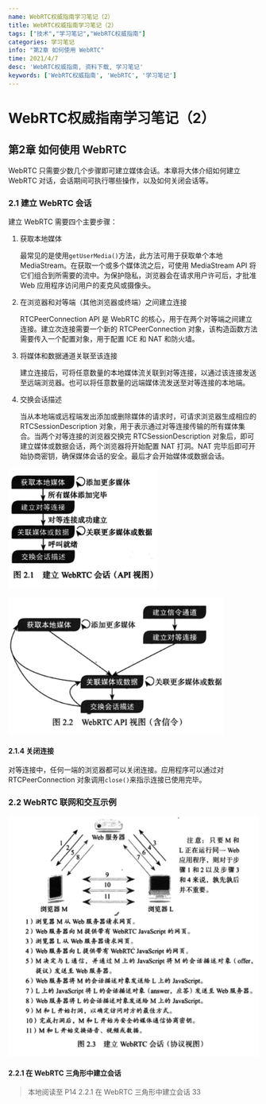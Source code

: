```yaml
---
name: WebRTC权威指南学习笔记（2）
title: WebRTC权威指南学习笔记（2）
tags: ["技术","学习笔记","WebRTC权威指南"]
categories: 学习笔记
info: "第2章 如何使用 WebRTC"
time: 2021/4/7
desc: 'WebRTC权威指南, 资料下载, 学习笔记'
keywords: ['WebRTC权威指南', 'WebRTC', '学习笔记']
---
```


# WebRTC权威指南学习笔记（2）

## 第2章 如何使用 WebRTC

WebRTC 只需要少数几个步骤即可建立媒体会话。本章将大体介绍如何建立 WebRTC 对话，会话期间可执行哪些操作，以及如何关闭会话等。

### 2.1 建立 WebRTC 会话

建立 WebRTC 需要四个主要步骤：

1. 获取本地媒体

   最常见的是使用`getUserMedia()`方法，此方法可用于获取单个本地 MediaStream。在获取一个或多个媒体流之后，可使用 MediaStream API 将它们组合到所需要的流中。为保护隐私，浏览器会在请求用户许可后，才批准 Web 应用程序访问用户的麦克风或摄像头。

2. 在浏览器和对等端（其他浏览器或终端）之间建立连接

   RTCPeerConnection API 是 WebRTC 的核心，用于在两个对等端之间建立连接。建立次连接需要一个新的 RTCPeerConnection 对象，该构造函数方法需要传入一个配置对象，用于配置 ICE 和 NAT 和防火墙。

3. 将媒体和数据通道关联至该连接

   建立连接后，可将任意数量的本地媒体流关联到对等连接，以通过该连接发送至远端浏览器。也可以将任意数量的远端媒体流发送至对等连接的本地端。

4. 交换会话描述

   当从本地端或远程端发出添加或删除媒体的请求时，可请求浏览器生成相应的 RTCSessionDescription 对象，用于表示通过对等连接传输的所有媒体集合。当两个对等连接的浏览器交换完 RTCSessionDescription 对象后，即可建立媒体或数据会话，两个浏览器将开始配置 NAT 打洞。NAT 完毕后即可开始协商密钥，确保媒体会话的安全。最后才会开始媒体或数据会话。

![2-1.png](./images/2-1.png)

![2-2.png](./images/2-2.png)

#### 2.1.4 关闭连接

对等连接中，任何一端的浏览器都可以关闭连接。应用程序可以通过对 RTCPeerConnection 对象调用`close()`来指示连接已使用完毕。

### 2.2 WebRTC 联网和交互示例

![2-3.png](./images/2-3.png)

#### 2.2.1 在 WebRTC 三角形中建立会话











> 本地阅读至 P14 2.2.1 在 WebRTC 三角形中建立会话 33